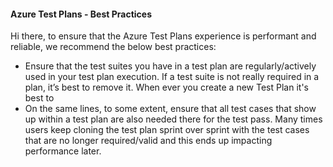 #### Azure Test Plans - Best Practices
Hi there, to ensure that the Azure Test Plans experience is performant and reliable, we recommend the below best practices:

- Ensure that the test suites you have in a test plan are regularly/actively used in your test plan execution. 
If a test suite is not really required in a plan, it’s best to remove it. When ever you create a new Test Plan it's best to 
- On the same lines, to some extent, ensure that all test cases that show up within a test plan are also needed there for the test pass. 
Many times users keep cloning the test plan sprint over sprint with the test cases that are no longer required/valid and this 
ends up impacting performance later.
